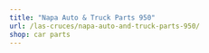 ```yaml
---
title: "Napa Auto & Truck Parts 950"
url: /las-cruces/napa-auto-and-truck-parts-950/
shop: car parts
---
```

